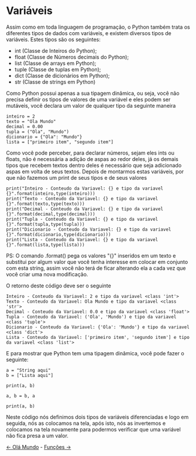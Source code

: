 # Variáveis

Assim como em toda linguagem de programação, o Python também trata os diferentes tipos de dados com variáveis, e existem diversos tipos de variáveis. Estes tipos são os seguintes:

 - int (Classe de Inteiros do Python);
 - float (Classe de Números decimais do Python);
 - list (Classe de arrays em Python);
 - tuple (Classe de tuplas em Python);
 - dict (Classe de dicionários em Python);
 - str (Classe de strings em Python)
 
 Como Python possui apenas a sua tipagem dinâmica, ou seja, você não precisa definir os tipos de valores de uma variável e eles podem ser mutáveis, você declara um valor de qualquer tipo da seguinte maneira
 
```
inteiro = 2
texto = "Ola Mundo"
decimal = 0.00
tupla = ("Ola", "Mundo")
dicionario = {"Ola": "Mundo"}
lista = ["primeiro item", "segundo item"]
```

Como você pode perceber, para declarar números, sejam eles ints ou floats, não é necessária a adição de aspas ao redor deles, já os demais tipos que recebem textos dentro deles é necessário que seja adicionado aspas em volta de seus textos.
Depois de montarmos estas variáveis, por que não fazemos um print de seus tipos e de seus valores 

```
print("Inteiro - Conteudo da Variavel: {} e tipo da variavel {}".format(inteiro,type(inteiro)))
print("Texto - Conteudo da Variavel: {} e tipo da variavel {}".format(texto,type(texto)))
print("Decimal - Conteudo da Variavel: {} e tipo da variavel {}".format(decimal,type(decimal)))
print("Tupla - Conteudo da Variavel: {} e tipo da variavel {}".format(tupla,type(tupla)))
print("Dicionario - Conteudo da Variavel: {} e tipo da variavel {}".format(dicionario,type(dicionario)))
print("Lista - Conteudo da Variavel: {} e tipo da variavel {}".format(lista,type(lista)))
```

PS: O comando .format() pega os valores "{}" inseridos em um texto e substitui por algum valor que você tenha interesse em colocar em conjunto com esta string, assim você não terá de ficar alterando ela a cada vez que você criar uma nova modificação.

O retorno deste código deve ser o seguinte

```
Inteiro - Conteudo da Variavel: 2 e tipo da variavel <class 'int'>
Texto - Conteudo da Variavel: Ola Mundo e tipo da variavel <class 'str'>
Decimal - Conteudo da Variavel: 0.0 e tipo da variavel <class 'float'>
Tupla - Conteudo da Variavel: ('Ola', 'Mundo') e tipo da variavel <class 'tuple'>
Dicionario - Conteudo da Variavel: {'Ola': 'Mundo'} e tipo da variavel <class 'dict'>
Lista - Conteudo da Variavel: ['primeiro item', 'segundo item'] e tipo da variavel <class 'list'>
```

E para mostrar que Python tem uma tipagem dinâmica, você pode fazer o seguinte:

```
a = "String aqui"
b = ["Lista aqui"]

print(a, b)

a, b = b, a

print(a, b)
```

Neste código nós definimos dois tipos de variáveis diferenciadas e logo em seguida, nós as colocamos na tela, após isto, nós as invertemos e colocamos na tela novamente para podermos verificar que uma variável não fica presa a um valor.

[<- Olá Mundo](ola-mundo.md) - [Funções ->](funcoes.md)

